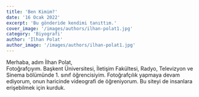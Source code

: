 ```yaml
---
title: 'Ben Kimim?'
date: '16 Ocak 2022'
excerpt: 'Bu gönderide kendimi tanıttım.'
cover_image: '/images/authors/ilhan-polat1.jpg'
category: 'Biyografi'
author: 'İlhan Polat'
author_image: '/images/authors/ilhan-polat1.jpg'
---
```


<!-- https://jaspervdj.be/lorem-markdownum/ -->
<!-- show emmet config -->

Merhaba, adım İlhan Polat,  
Fotoğrafçıyım. Başkent Üniversitesi, İletişim Fakültesi, Radyo, Televizyon ve Sinema bölümünde 1. sınıf öğrencisiyim. Fotoğrafçılık yapmaya devam ediyorum, onun haricinde videografi de öğreniyorum. Bu siteyi de insanlara erişebilmek için kurduk.
